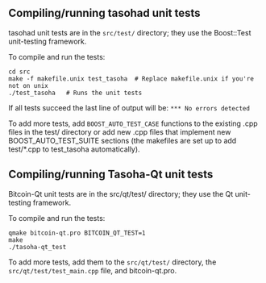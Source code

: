 Compiling/running tasohad unit tests
------------------------------------

tasohad unit tests are in the `src/test/` directory; they
use the Boost::Test unit-testing framework.

To compile and run the tests:

	cd src
	make -f makefile.unix test_tasoha  # Replace makefile.unix if you're not on unix
	./test_tasoha   # Runs the unit tests

If all tests succeed the last line of output will be:
`*** No errors detected`

To add more tests, add `BOOST_AUTO_TEST_CASE` functions to the existing
.cpp files in the test/ directory or add new .cpp files that
implement new BOOST_AUTO_TEST_SUITE sections (the makefiles are
set up to add test/*.cpp to test_tasoha automatically).


Compiling/running Tasoha-Qt unit tests
---------------------------------------

Bitcoin-Qt unit tests are in the src/qt/test/ directory; they
use the Qt unit-testing framework.

To compile and run the tests:

	qmake bitcoin-qt.pro BITCOIN_QT_TEST=1
	make
	./tasoha-qt_test

To add more tests, add them to the `src/qt/test/` directory,
the `src/qt/test/test_main.cpp` file, and bitcoin-qt.pro.
